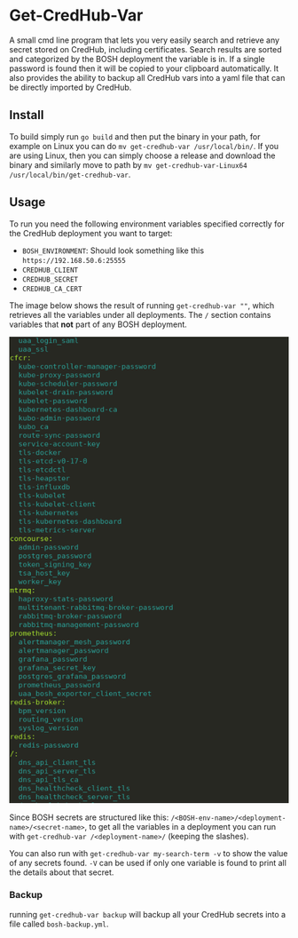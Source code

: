 # Get-CredHub-Var

A small cmd line program that lets you very easily search and retrieve any secret stored on CredHub, including certificates.
Search results are sorted and categorized by the BOSH deployment the variable is in. If a single password is found then it will be copied to your clipboard automatically. It also provides the ability to backup all CredHub vars into a yaml file that can be directly imported by CredHub.

## Install

To build simply run `go build` and then put the binary in your path, for example on Linux you can do `mv get-credhub-var /usr/local/bin/`. If you are using Linux, then
you can simply choose a release and download the binary and similarly move to path by `mv get-credhub-var-Linux64 /usr/local/bin/get-credhub-var`.

## Usage

To run you need the following environment variables specified correctly for the CredHub deployment you want to target:

- `BOSH_ENVIRONMENT`: Should look something like this `https://192.168.50.6:25555`
- `CREDHUB_CLIENT`
- `CREDHUB_SECRET`
- `CREDHUB_CA_CERT`

The image below shows the result of running `get-credhub-var ""`, which retrieves all the variables under all deployments.
The `/` section contains variables that **not** part of any BOSH deployment.

![Example results](imgs/example.png)

Since BOSH secrets are structured like this: `/<BOSH-env-name>/<deployment-name>/<secret-name>`, to get all the variables in a deployment you can run with
`get-credhub-var /<deployment-name>/` (keeping the slashes).

You can also run with `get-credhub-var my-search-term -v` to show the value of any secrets found. `-V` can be used if only one variable is found to print all the details
about that secret.

### Backup

running `get-credhub-var backup` will backup all your CredHub secrets into a file called `bosh-backup.yml`.